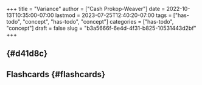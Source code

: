 +++
title = "Variance"
author = ["Cash Prokop-Weaver"]
date = 2022-10-13T10:35:00-07:00
lastmod = 2023-07-25T12:40:20-07:00
tags = ["has-todo", "concept", "has-todo", "concept"]
categories = ["has-todo", "concept"]
draft = false
slug = "b3a5666f-6e4d-4f31-b825-10531443d2bf"
+++

##  {#d41d8c}


## Flashcards {#flashcards}
